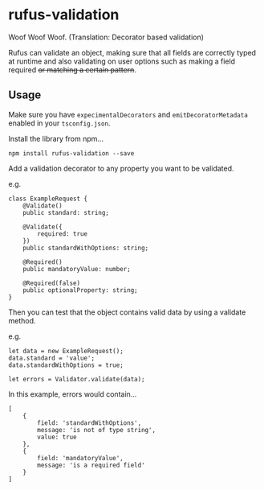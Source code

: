 # rufus-validation
Woof Woof Woof. (Translation: Decorator based validation)

Rufus can validate an object, making sure that all fields are correctly typed at runtime and also validating on user options such as making a field required ~~or matching a certain pattern~~.

## Usage
Make sure you have ``expecimentalDecorators`` and ``emitDecoratorMetadata`` enabled in your ``tsconfig.json``.

Install the library from npm...
```
npm install rufus-validation --save
```

Add a validation decorator to any property you want to be validated.

e.g.
```
class ExampleRequest {
    @Validate()
    public standard: string;

    @Validate({
        required: true
    })
    public standardWithOptions: string;

    @Required()
    public mandatoryValue: number;

    @Required(false)
    public optionalProperty: string;
}
```

Then you can test that the object contains valid data by using a validate method.

e.g.
```
let data = new ExampleRequest();
data.standard = 'value';
data.standardWithOptions = true;

let errors = Validator.validate(data);
```

In this example, errors would contain...
```
[
    {
        field: 'standardWithOptions',
        message: 'is not of type string',
        value: true
    },
    {
        field: 'mandatoryValue',
        message: 'is a required field'
    }
]
```